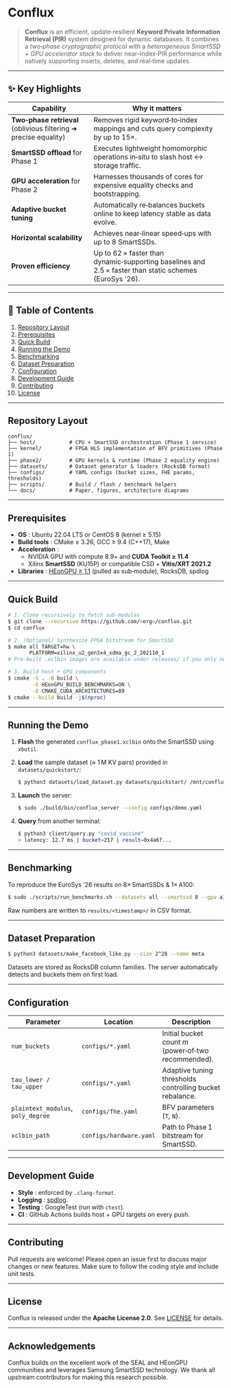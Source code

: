 # Conflux

> **Conflux** is an efficient, update‑resilient **Keyword Private Information Retrieval (PIR)** system designed for dynamic databases. It combines a *two‑phase cryptographic protocol* with a *heterogeneous SmartSSD + GPU accelerator stack* to deliver near–Index‑PIR performance while natively supporting inserts, deletes, and real‑time updates.

------

## ✨ Key Highlights

| Capability                                                   | Why it matters                                               |
| ------------------------------------------------------------ | ------------------------------------------------------------ |
| **Two‑phase retrieval** (oblivious filtering ➜ precise equality) | Removes rigid keyword‑to‑index mappings and cuts query complexity by up to 15×. |
| **SmartSSD offload** for Phase 1                             | Executes lightweight homomorphic operations in‑situ to slash host ↔ storage traffic. |
| **GPU acceleration** for Phase 2                             | Harnesses thousands of cores for expensive equality checks and bootstrapping. |
| **Adaptive bucket tuning**                                   | Automatically re‑balances buckets online to keep latency stable as data evolve. |
| **Horizontal scalability**                                   | Achieves near‑linear speed‑ups with up to 8 SmartSSDs.       |
| **Proven efficiency**                                        | Up to 62 × faster than dynamic‑supporting baselines and 2.5 × faster than static schemes (EuroSys ’26). |

------

## 🔖 Table of Contents

1. [Repository Layout](#repository-layout)
2. [Prerequisites](#prerequisites)
3. [Quick Build](#quick-build)
4. [Running the Demo](#running-the-demo)
5. [Benchmarking](#benchmarking)
6. [Dataset Preparation](#dataset-preparation)
7. [Configuration](#configuration)
8. [Development Guide](#development-guide)
9. [Contributing](#contributing)
10. [License](#license)

------

## Repository Layout

```
conflux/
├── host/           # CPU + SmartSSD orchestration (Phase 1 service)
├── kernel/         # FPGA HLS implementation of BFV primitives (Phase 1)
├── phase2/         # GPU kernels & runtime (Phase 2 equality engine)
├── datasets/       # Dataset generator & loaders (RocksDB format)
├── configs/        # YAML configs (bucket sizes, FHE params, thresholds)
├── scripts/        # Build / flash / benchmark helpers
└── docs/           # Paper, figures, architecture diagrams
```

------

## Prerequisites

- **OS** : Ubuntu 22.04 LTS or CentOS 8 (kernel ≥ 5.15)
- **Build tools** : CMake ≥ 3.26, GCC ≥ 9.4 (C++17), Make
- **Acceleration** :
  - NVIDIA GPU with compute 8.9+ and **CUDA Toolkit ≥ 11.4**
  - Xilinx **SmartSSD** (KU15P) or compatible CSD + **Vitis/XRT 2021.2**
- **Libraries** : [HEonGPU ≥ 1.1](https://github.com/Alisah-Ozcan/HEonGPU) (pulled as sub‑module), RocksDB, spdlog

------

## Quick Build

```bash
# 1. Clone recursively to fetch sub‑modules
$ git clone --recursive https://github.com/<org>/conflux.git
$ cd conflux

# 2. (Optional) Synthesize FPGA bitstream for SmartSSD
$ make all TARGET=hw \
       PLATFORM=xilinx_u2_gen3x4_xdma_gc_2_202110_1
# Pre‑built .xclbin images are available under releases/ if you only need to run.

# 3. Build host + GPU components
$ cmake -S . -B build \
        -D HEonGPU_BUILD_BENCHMARKS=ON \
        -D CMAKE_CUDA_ARCHITECTURES=89
$ cmake --build build -j$(nproc)
```

------

## Running the Demo

1. **Flash** the generated `conflux_phase1.xclbin` onto the SmartSSD using `xbutil`.

2. **Load** the sample dataset (≈ 1 M KV pairs) provided in `datasets/quickstart/`:

   ```bash
   $ python3 datasets/load_dataset.py datasets/quickstart/ /mnt/conflux_kv
   ```

3. **Launch** the server:

   ```bash
   $ sudo ./build/bin/conflux_server --config configs/demo.yaml
   ```

4. **Query** from another terminal:

   ```bash
   $ python3 client/query.py "covid_vaccine"
   > latency: 12.7 ms | bucket=217 | result=0x4a6f...
   ```

------

## Benchmarking

To reproduce the EuroSys ’26 results on 8× SmartSSDs & 1× A100:

```bash
$ sudo ./scripts/run_benchmarks.sh --datasets all --smartssd 8 --gpu a100
```

Raw numbers are written to `results/<timestamp>/` in CSV format.

------

## Dataset Preparation

```bash
$ python3 datasets/make_facebook_like.py --size 2^28 --name meta
```

Datasets are stored as RocksDB column families. The server automatically detects and buckets them on first load.

------

## Configuration

| Parameter                          | Location                | Description                                              |
| ---------------------------------- | ----------------------- | -------------------------------------------------------- |
| `num_buckets`                      | `configs/*.yaml`        | Initial bucket count *m* (power‑of‑two recommended).     |
| `tau_lower / tau_upper`            | `configs/*.yaml`        | Adaptive tuning thresholds controlling bucket rebalance. |
| `plaintext_modulus`, `poly_degree` | `configs/fhe.yaml`      | BFV parameters (`T`, `N`).                               |
| `xclbin_path`                      | `configs/hardware.yaml` | Path to Phase 1 bitstream for SmartSSD.                  |

------

## Development Guide

- **Style** : enforced by `.clang-format`.
- **Logging** : [spdlog](https://github.com/gabime/spdlog).
- **Testing** : GoogleTest (run with `ctest`).
- **CI** : GitHub Actions builds host + GPU targets on every push.

------

## Contributing

Pull requests are welcome! Please open an issue first to discuss major changes or new features. Make sure to follow the coding style and include unit tests.

------

## License

Conflux is released under the **Apache License 2.0**. See [LICENSE](https://chatgpt.com/c/LICENSE) for details.

------

## Acknowledgements

Conflux builds on the excellent work of the SEAL and HEonGPU communities and leverages Samsung SmartSSD technology. We thank all upstream contributors for making this research possible.
